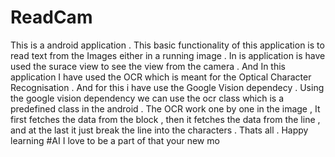 # ReadCam
This is a android application . This basic functionality of this application is to read text from the Images either in a running image . In is application is have used the surace view to see  the view from the camera . And In this application I have used the OCR which is meant for the Optical Character Recognisation . And for this i have use the Google Vision dependecy . Using the google vision dependency we can use the ocr class which is a predefined class in the android . The OCR  work one by one in the image , It first fetches the data from the block , then it fetches the data from the line , and at the last it just break the line into the characters . Thats all . Happy learning #AI
I love to be a part of that your new mo
